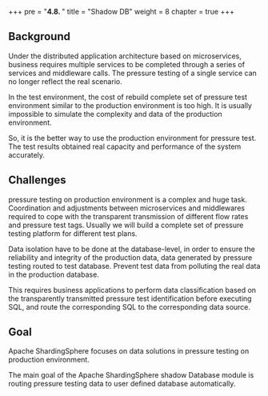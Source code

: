 +++
pre = "<b>4.8. </b>"
title = "Shadow DB"
weight = 8
chapter = true
+++

## Background

Under the distributed application architecture based on microservices, business requires multiple services to be completed through a series of services and middleware calls. 
The pressure testing of a single service can no longer reflect the real scenario.

In the test environment, the cost of rebuild complete set of pressure test environment similar to the production environment is too high. 
It is usually impossible to simulate the complexity and data of the production environment.

So, it is the better way to use the production environment for pressure test. 
The test results obtained real capacity and performance of the system accurately.

## Challenges

pressure testing on production environment is a complex and huge task. 
Coordination and adjustments between microservices and middlewares required to cope with the transparent transmission of different flow rates and pressure test tags. 
Usually we will build a complete set of pressure testing platform for different test plans.

Data isolation have to be done at the database-level, in order to ensure the reliability and integrity of the production data, data generated by pressure testing routed to test database.
Prevent test data from polluting the real data in the production database.

This requires business applications to perform data classification based on the transparently transmitted pressure test identification before executing SQL, and route the corresponding SQL to the corresponding data source.

## Goal

Apache ShardingSphere focuses on data solutions in pressure testing on production environment.

The main goal of the Apache ShardingSphere shadow Database module is routing pressure testing data to user defined database automatically.
